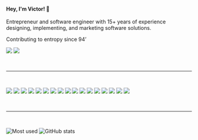 #### Hey, I'm Victor! 👋

Entrepreneur and software engineer with 15+ years of experience designing, implementing, and marketing software solutions.

Contributing to entropy since 94’

[![](https://img.shields.io/badge/-@victorhaine-%23181717?style=for-the-badge&logo=github)](https://github.com/victorhaine)
[![](https://img.shields.io/badge/-Victor%20Takahashi-blue?style=for-the-badge&logo=Linkedin&logoColor=white)](https://www.linkedin.com/in/victor-haine-takahashi/)

<br>
<hr />
<br>

![](https://img.shields.io/badge/apple%20silicon-333333?style=for-the-badge&logo=apple&logoColor=white)
![](https://img.shields.io/badge/qgis-3.24_Tisler-93b023?&style=for-the-badge&logo=qgis&logoColor=white)
![](https://img.shields.io/badge/Linux-FCC624?style=for-the-badge&logo=linux&logoColor=black)
![](https://img.shields.io/badge/Notion-000000?style=for-the-badge&logo=notion&logoColor=white)
![](https://img.shields.io/badge/Microsoft_Excel-217346?style=for-the-badge&logo=microsoft-excel&logoColor=white)
![](https://img.shields.io/badge/React_Native-20232A?style=for-the-badge&logo=react&logoColor=61DAFB)
![](https://img.shields.io/badge/prettier-1A2C34?style=for-the-badge&logo=prettier&logoColor=F7BA3E)
![](https://img.shields.io/badge/TypeScript-007ACC?style=for-the-badge&logo=typescript&logoColor=white)
![](https://img.shields.io/badge/C%23-239120?style=for-the-badge&logo=c-sharp&logoColor=white)
![](https://img.shields.io/badge/VIM-%2311AB00.svg?&style=for-the-badge&logo=vim&logoColor=white)
![](https://img.shields.io/badge/VSCode-0078D4?style=for-the-badge&logo=visual%20studio%20code&logoColor=white)
![](https://img.shields.io/badge/React-20232A?style=for-the-badge&logo=react&logoColor=61DAFB)
![](https://img.shields.io/badge/.NET-512BD4?style=for-the-badge&logo=dotnet&logoColor=white)
![](https://img.shields.io/badge/Figma-F24E1E?style=for-the-badge&logo=figma&logoColor=white)
![](https://img.shields.io/badge/PostgreSQL-316192?style=for-the-badge&logo=postgresql&logoColor=white)
![](https://img.shields.io/badge/Bitcoin-000000?style=for-the-badge&logo=bitcoin&logoColor=white)
![](https://img.shields.io/badge/Amazon_AWS-FF9900?style=for-the-badge&logo=amazonaws&logoColor=white)

<br>
<hr>
<br>

![Most used](https://github-readme-stats.vercel.app/api/top-langs/?username=victorhaine)
![GitHub stats](https://github-readme-stats.vercel.app/api?username=victorhaine)
